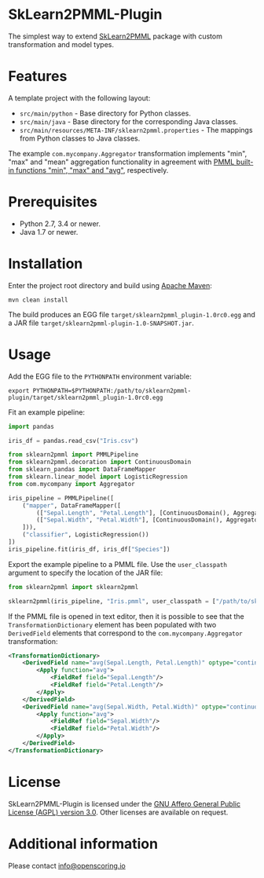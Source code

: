 SkLearn2PMML-Plugin
===================

The simplest way to extend [SkLearn2PMML](https://github.com/jpmml/sklearn2pmml) package with custom transformation and model types.

# Features #

A template project with the following layout:
* `src/main/python` - Base directory for Python classes.
* `src/main/java` - Base directory for the corresponding Java classes.
* `src/main/resources/META-INF/sklearn2pmml.properties` - The mappings from Python classes to Java classes.

The example `com.mycompany.Aggregator` transformation implements "min", "max" and "mean" aggregation functionality in agreement with [PMML built-in functions "min", "max" and "avg"](http://dmg.org/pmml/v4-3/BuiltinFunctions.html#min), respectively.

# Prerequisites #

* Python 2.7, 3.4 or newer.
* Java 1.7 or newer.

# Installation #

Enter the project root directory and build using [Apache Maven](http://maven.apache.org/):
```
mvn clean install
```

The build produces an EGG file `target/sklearn2pmml_plugin-1.0rc0.egg` and a JAR file `target/sklearn2pmml-plugin-1.0-SNAPSHOT.jar`.

# Usage #

Add the EGG file to the `PYTHONPATH` environment variable:
```
export PYTHONPATH=$PYTHONPATH:/path/to/sklearn2pmml-plugin/target/sklearn2pmml_plugin-1.0rc0.egg
```

Fit an example pipeline:
```Python
import pandas

iris_df = pandas.read_csv("Iris.csv")

from sklearn2pmml import PMMLPipeline
from sklearn2pmml.decoration import ContinuousDomain
from sklearn_pandas import DataFrameMapper
from sklearn.linear_model import LogisticRegression
from com.mycompany import Aggregator

iris_pipeline = PMMLPipeline([
	("mapper", DataFrameMapper([
		(["Sepal.Length", "Petal.Length"], [ContinuousDomain(), Aggregator(function = "mean")]),
		(["Sepal.Width", "Petal.Width"], [ContinuousDomain(), Aggregator(function = "mean")])
	])),
	("classifier", LogisticRegression())
])
iris_pipeline.fit(iris_df, iris_df["Species"])
```

Export the example pipeline to a PMML file. Use the `user_classpath` argument to specify the location of the JAR file:
```Python
from sklearn2pmml import sklearn2pmml

sklearn2pmml(iris_pipeline, "Iris.pmml", user_classpath = ["/path/to/sklearn2pmml-plugin/target/sklearn2pmml-plugin-1.0-SNAPSHOT.jar"])
```

If the PMML file is opened in text editor, then it is possible to see that the `TransformationDictionary` element has been populated with two `DerivedField` elements that correspond to the `com.mycompany.Aggregator` transformation:
```XML
<TransformationDictionary>
	<DerivedField name="avg(Sepal.Length, Petal.Length)" optype="continuous" dataType="double">
		<Apply function="avg">
			<FieldRef field="Sepal.Length"/>
			<FieldRef field="Petal.Length"/>
		</Apply>
	</DerivedField>
	<DerivedField name="avg(Sepal.Width, Petal.Width)" optype="continuous" dataType="double">
		<Apply function="avg">
			<FieldRef field="Sepal.Width"/>
			<FieldRef field="Petal.Width"/>
		</Apply>
	</DerivedField>
</TransformationDictionary>
```

# License #

SkLearn2PMML-Plugin is licensed under the [GNU Affero General Public License (AGPL) version 3.0](http://www.gnu.org/licenses/agpl-3.0.html). Other licenses are available on request.

# Additional information #

Please contact [info@openscoring.io](mailto:info@openscoring.io)
